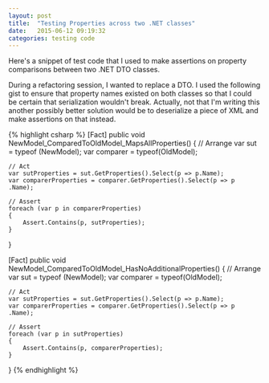```yaml
---
layout: post
title:  "Testing Properties across two .NET classes"
date:   2015-06-12 09:19:32
categories: testing code 
---
```


Here's a snippet of test code that I used to make assertions on property comparisons between two .NET DTO classes.

During a refactoring session, I wanted to replace a DTO. I used the following gist to ensure that property names existed on both classes so that I could be certain that serialization wouldn't break. Actually, not that I'm writing this another possibly better solution would be to deserialize a piece of XML and make assertions on that instead.

{% highlight csharp %}
[Fact]
public void NewModel_ComparedToOldModel_MapsAllProperties()
{
    // Arrange
    var sut = typeof (NewModel);
    var comparer = typeof(OldModel);

    // Act
    var sutProperties = sut.GetProperties().Select(p => p.Name);
    var comparerProperties = comparer.GetProperties().Select(p => p .Name);

    // Assert
    foreach (var p in comparerProperties)
    {
        Assert.Contains(p, sutProperties);
    }
}

[Fact]
public void NewModel_ComparedToOldModel_HasNoAdditionalProperties()
{
    // Arrange
    var sut = typeof (NewModel);
    var comparer = typeof(OldModel);

    // Act
    var sutProperties = sut.GetProperties().Select(p => p.Name);
    var comparerProperties = comparer.GetProperties().Select(p => p .Name);

    // Assert
    foreach (var p in sutProperties)
    {
        Assert.Contains(p, comparerProperties);
    }
}
{% endhighlight %}

